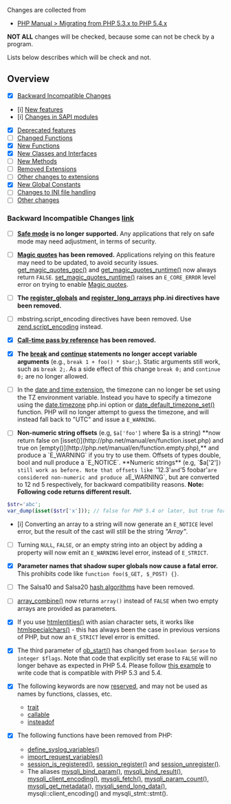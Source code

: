 Changes are collected from
- [PHP Manual > Migrating from PHP 5.3.x to PHP 5.4.x](http://php.net/manual/en/migration54.php)

**NOT ALL** changes will be checked, because some can not be check by a program.

Lists below describes which will be check and not.

## Overview
- [x] [Backward Incompatible Changes](http://php.net/manual/en/migration54.incompatible.php)
- [i] [New features](http://php.net/manual/en/migration54.new-features.php)
- [i] [Changes in SAPI modules](http://php.net/manual/en/migration54.sapi.php)
- [x] [Deprecated features](http://php.net/manual/en/migration54.deprecated.php)
- [ ] [Changed Functions](http://php.net/manual/en/migration54.parameters.php)
- [x] [New Functions](http://php.net/manual/en/migration54.functions.php)
- [x] [New Classes and Interfaces](http://php.net/manual/en/migration54.classes.php)
- [ ] [New Methods](http://php.net/manual/en/migration54.methods.php)
- [ ] [Removed Extensions](http://php.net/manual/en/migration54.removed-extensions.php)
- [ ] [Other changes to extensions](http://php.net/manual/en/migration54.extensions-other.php)
- [x] [New Global Constants](http://php.net/manual/en/migration54.global-constants.php)
- [ ] [Changes to INI file handling](http://php.net/manual/en/migration54.ini.php)
- [ ] [Other changes](http://php.net/manual/en/migration54.other.php)

### Backward Incompatible Changes [link](http://php.net/manual/en/migration53.incompatible.php)
- [ ] **[Safe mode](http://php.net/manual/en/features.safe-mode.php) is no longer supported.**
Any applications that rely on safe mode may need adjustment, in terms of security.

- [ ] **[Magic quotes](http://php.net/manual/en/security.magicquotes.php) has been removed.**
Applications relying on this feature may need to be updated, to avoid security issues. [get_magic_quotes_gpc()](http://php.net/manual/en/function.get-magic-quotes-gpc.php) and [get_magic_quotes_runtime()](http://php.net/manual/en/function.get-magic-quotes-runtime.php) now always return `FALSE`. [set_magic_quotes_runtime()](http://php.net/manual/en/function.set-magic-quotes-runtime.php) raises an `E_CORE_ERROR` level error on trying to enable [Magic quotes](http://php.net/manual/en/security.magicquotes.php).

- [ ] **The [register_globals](http://php.net/manual/en/ini.core.php#ini.register-globals) and [register_long_arrays](http://php.net/manual/en/ini.core.php#ini.register-long-arrays) php.ini directives have been removed.**

- [ ] mbstring.script_encoding directives have been removed.
Use [zend.script_encoding](http://php.net/manual/en/ini.core.php#ini.zend.script-encoding) instead.

- [x] **[Call-time pass by reference](http://php.net/manual/en/language.references.pass.php) has been removed.**

- [x] **The [break](http://php.net/manual/en/control-structures.break.php) and [continue](http://php.net/manual/en/control-structures.continue.php) statements no longer accept variable arguments** (e.g., `break 1 + foo() * $bar;`).
Static arguments still work, such as `break 2;`. As a side effect of this change `break 0;` and `continue 0;` are no longer allowed.

- [ ] In the [date and time extension](http://php.net/manual/en/book.datetime.php), the timezone can no longer be set using the TZ environment variable.
Instead you have to specify a timezone using the [date.timezone](http://php.net/manual/en/datetime.configuration.php#ini.date.timezone) php.ini option or [date_default_timezone_set()](http://php.net/manual/en/function.date-default-timezone-set.php) function. PHP will no longer attempt to guess the timezone, and will instead fall back to "UTC" and issue a `E_WARNING`.

- [ ] **Non-numeric string offsets** (e.g, `$a['foo']` where $a is a string) **now return false on [isset()](http://php.net/manual/en/function.isset.php) and true on [empty()](http://php.net/manual/en/function.empty.php),** and produce a `E_WARNING` if you try to use them.
Offsets of types double, bool and null produce a `E_NOTICE`.
**Numeric strings** (e.g, `$a['2']`) still work as before. Note that offsets like `'12.3'` and `'5 foobar'` are considered non-numeric and produce a `E_WARNING`, but are converted to 12 nd 5 respectively, for backward compatibility reasons.
**Note: Following code returns different result.**
```php
$str='abc';
var_dump(isset($str['x'])); // false for PHP 5.4 or later, but true for 5.3 or less
```

- [i] Converting an array to a string will now generate an `E_NOTICE` level error, but the result of the cast will still be the string *"Array"*.

- [ ] Turning `NULL`, `FALSE`, or an empty string into an object by adding a property will now emit an `E_WARNING` level error, instead of `E_STRICT`.

- [x] **Parameter names that shadow super globals now cause a fatal error.**
This prohibits code like `function foo($_GET, $_POST) {}`.

- [ ] The Salsa10 and Salsa20 [hash algorithms](http://php.net/manual/en/book.hash.php) have been removed.

- [ ] [array_combine()](http://php.net/manual/en/function.array-combine.php) now returns `array()` instead of `FALSE` when two empty arrays are provided as parameters.

- [x] If you use [htmlentities()](http://php.net/manual/en/function.htmlentities.php) with asian character sets, it works like [htmlspecialchars()](http://php.net/manual/en/function.htmlspecialchars.php) - this has always been the case in previous versions of PHP, but now an `E_STRICT` level error is emitted.

- [x] The third parameter of [ob_start()](http://php.net/manual/en/function.ob-start.php) has changed from `boolean $erase` to `integer $flags`.
Note that code that explicitly set erase to `FALSE` will no longer behave as expected in PHP 5.4.
Please follow [this example](http://php.net/manual/en/function.ob-start.php#function.ob-start.flags-bc) to write code that is compatible with PHP 5.3 and 5.4.

- [x] The following keywords are now [reserved](http://php.net/manual/en/reserved.php), and may not be used as names by functions, classes, etc.
    - [trait](http://php.net/manual/en/language.oop5.traits.php)
    - [callable](http://php.net/manual/en/language.types.callable.php)
    - [insteadof](http://php.net/manual/en/language.oop5.traits.php)

- [x] The following functions have been removed from PHP:
    - [define_syslog_variables()](http://php.net/manual/en/function.define-syslog-variables.php)
    - [import_request_variables()](http://php.net/manual/en/function.import-request-variables.php)
    - [session_is_registered()](http://php.net/manual/en/function.session-is-registered.php), [session_register()](http://php.net/manual/en/function.session-register.php) and [session_unregister()](http://php.net/manual/en/function.session-unregister.php).
    - The aliases [mysqli_bind_param()](http://php.net/manual/en/function.mysqli-bind-param.php), [mysqli_bind_result()](http://php.net/manual/en/function.mysqli-bind-result.php), [mysqli_client_encoding()](http://php.net/manual/en/function.mysqli-client-encoding.php), [mysqli_fetch()](http://php.net/manual/en/function.mysqli-fetch.php), [mysqli_param_count()](http://php.net/manual/en/function.mysqli-param-count.php), [mysqli_get_metadata()](http://php.net/manual/en/function.mysqli-get-metadata.php), [mysqli_send_long_data()](http://php.net/manual/en/function.mysqli-send-long-data.php), mysqli::client_encoding() and mysqli_stmt::stmt().

